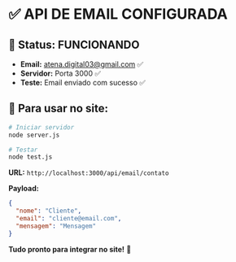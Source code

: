 # ✅ API DE EMAIL CONFIGURADA

## 🎯 Status: FUNCIONANDO

- **Email:** atena.digital03@gmail.com ✅
- **Servidor:** Porta 3000 ✅  
- **Teste:** Email enviado com sucesso ✅

## 🚀 Para usar no site:

```bash
# Iniciar servidor
node server.js

# Testar
node test.js
```

**URL:** `http://localhost:3000/api/email/contato`

**Payload:**
```json
{
  "nome": "Cliente",
  "email": "cliente@email.com", 
  "mensagem": "Mensagem"
}
```

**Tudo pronto para integrar no site!** 🎉
